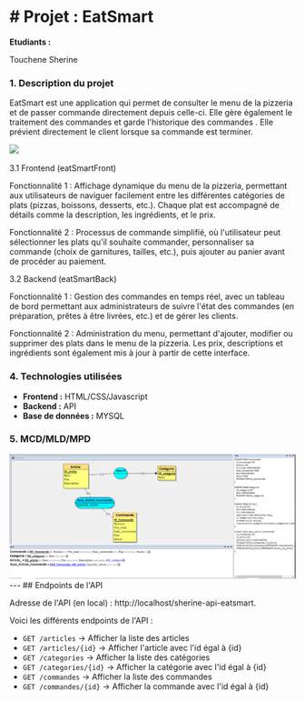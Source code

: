# # **Projet : EatSmart**

**Etudiants :**

Touchene Sherine

### **1. Description du projet**

EatSmart est une application qui permet de consulter le menu de la pizzeria et de passer commande directement depuis celle-ci. Elle gère également le traitement des commandes et garde l'historique des commandes .
Elle prévient directement le client lorsque sa commande est terminer.

<img src="./Assets/img/Capture.PNG">


3.1 Frontend (eatSmartFront)

Fonctionnalité 1 :
Affichage dynamique du menu de la pizzeria, permettant aux utilisateurs de naviguer facilement entre les différentes catégories de plats (pizzas, boissons, desserts, etc.). Chaque plat est accompagné de détails comme la description, les ingrédients, et le prix.

Fonctionnalité 2 :
Processus de commande simplifié, où l'utilisateur peut sélectionner les plats qu'il souhaite commander, personnaliser sa commande (choix de garnitures, tailles, etc.), puis ajouter au panier avant de procéder au paiement.

3.2 Backend (eatSmartBack)

Fonctionnalité 1 :
Gestion des commandes en temps réel, avec un tableau de bord permettant aux administrateurs de suivre l'état des commandes (en préparation, prêtes à être livrées, etc.) et de gérer les clients.

Fonctionnalité 2 :
Administration du menu, permettant d'ajouter, modifier ou supprimer des plats dans le menu de la pizzeria. Les prix, descriptions et ingrédients sont également mis à jour à partir de cette interface.

### **4. Technologies utilisées**

- **Frontend :** HTML/CSS/Javascript
- **Backend :** API
- **Base de données :** MYSQL

### **5. MCD/MLD/MPD**

<img src="./Assets/img/mcd.PNG">
---
## Endpoints de l'API

Adresse de l'API (en local) : http://localhost/sherine-api-eatsmart.

Voici les différents endpoints de l'API : 
- `GET /articles` → Afficher la liste des articles
- `GET /articles/{id}` → Afficher l'article avec l'id égal à {id}
- `GET /categories` → Afficher la liste des catégories
- `GET /categories/{id}` → Afficher la catégorie avec l'id égal à {id}
- `GET /commandes` → Afficher la liste des commandes
- `GET /commandes/{id}` → Afficher la commande avec l'id égal à {id}
